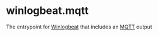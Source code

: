# winlogbeat.mqtt

The entrypoint for [Winlogbeat](https://github.com/elastic/beats) that includes an [MQTT](https://github.com/sidleal/mqttout) output

